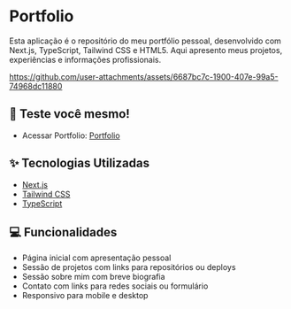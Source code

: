 # Portfolio

Esta aplicação é o repositório do meu portfólio pessoal, desenvolvido com Next.js, TypeScript, Tailwind CSS e HTML5. Aqui apresento meus projetos, experiências e informações profissionais.



https://github.com/user-attachments/assets/6687bc7c-1900-407e-99a5-74968dc11880



## 🚀 Teste você mesmo!
- Acessar Portfolio: [Portfolio](https://portfolio-85xmijflt-gabriel-otirbs-projects.vercel.app/)

## ✨ Tecnologias Utilizadas
- [Next.js](https://nextjs.org/) 
- [Tailwind CSS](https://tailwindcss.com/)
- [TypeScript](https://www.typescriptlang.org/)

## 💻 Funcionalidades

- Página inicial com apresentação pessoal
- Sessão de projetos com links para repositórios ou deploys
- Sessão sobre mim com breve biografia
- Contato com links para redes sociais ou formulário
- Responsivo para mobile e desktop


